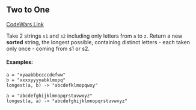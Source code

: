 ## Two to One

[CodeWars Link](https://www.codewars.com/kata/5656b6906de340bd1b0000ac/csharp)

Take 2 strings `s1` and `s2` including only letters from `a` to `z`. Return a new **sorted** string, the longest possible, containing distinct letters - each taken only once - coming from s1 or s2.

#### Examples:

```
a = "xyaabbbccccdefww"
b = "xxxxyyyyabklmopq"
longest(a, b) -> "abcdefklmopqwxy"

a = "abcdefghijklmnopqrstuvwxyz"
longest(a, a) -> "abcdefghijklmnopqrstuvwxyz"
```
